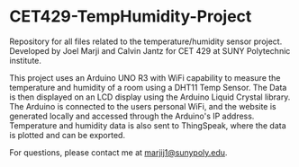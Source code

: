 # CET429-TempHumidity-Project
 Repository for all files related to the temperature/humidity sensor project. Developed by Joel Marji and Calvin Jantz for CET 429 at SUNY Polytechnic institute. 
 
 This project uses an Arduino UNO R3 with WiFi capability to measure the temperature and humidity of a room using a DHT11 Temp Sensor. The Data is then displayed on an LCD display using the Arduino Liquid Crystal library. The Arduino is connected to the users personal WiFi, and the website is generated locally and accessed through the Arduino's IP address. Temperature and humidity data is also sent to ThingSpeak, where the data is plotted and can be exported. 

 For questions, please contact me at marjij1@sunypoly.edu.
